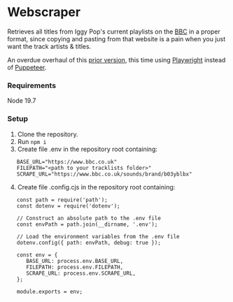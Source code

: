 # Webscraper

Retrieves all titles from Iggy Pop's current playlists on the [BBC](https://www.bbc.co.uk/sounds/brand/b03yblbx) in a proper format, since copying and pasting from that website is a pain when you just want the track artists & titles. 

An overdue overhaul of this [prior version](https://github.com/sit79/iggy-confidential-tracklist-scraper), this time using [Playwright](https://playwright.dev/) instead of [Puppeteer](https://github.com/puppeteer/puppeteer).

### Requirements

Node 19.7

### Setup

1. Clone the repository.
2. Run `npm i`
3. Create file .env in the repository root containing:

```
   BASE_URL="https://www.bbc.co.uk"
   FILEPATH="<path to your tracklists folder>"
   SCRAPE_URL="https://www.bbc.co.uk/sounds/brand/b03yblbx"
```

4. Create file .config.cjs in the repository root containing:

```
   const path = require('path');
   const dotenv = require('dotenv');

   // Construct an absolute path to the .env file
   const envPath = path.join(__dirname, '.env');

   // Load the environment variables from the .env file
   dotenv.config({ path: envPath, debug: true });

   const env = {
      BASE_URL: process.env.BASE_URL,
      FILEPATH: process.env.FILEPATH,
      SCRAPE_URL: process.env.SCRAPE_URL,
   };

   module.exports = env;
```
